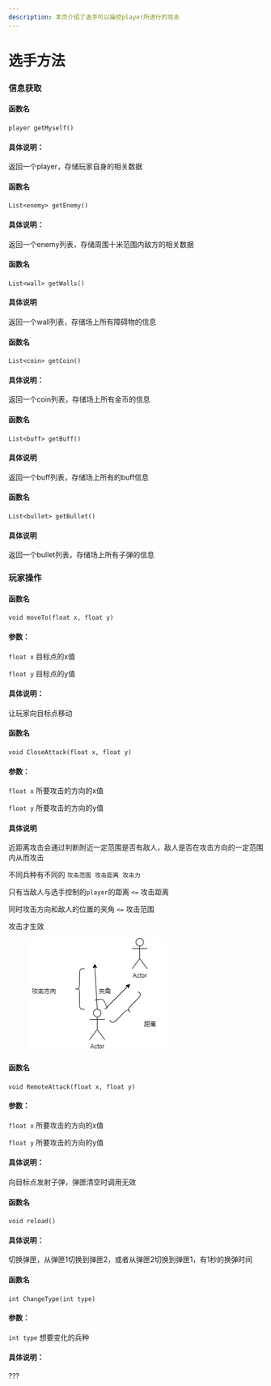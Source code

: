 ```yaml
---
description: 本页介绍了选手可以操控player所进行的攻击
---
```


# 选手方法

### 信息获取

#### 函数名

`player getMyself()`

#### 具体说明：

返回一个player，存储玩家自身的相关数据

#### 函数名

`List<enemy> getEnemy()`

#### 具体说明：

返回一个enemy列表，存储周围十米范围内敌方的相关数据

#### 函数名

`List<wall> getWalls()`

#### 具体说明

返回一个wall列表，存储场上所有障碍物的信息

#### 函数名

`List<coin> getCoin()`

#### 具体说明：

返回一个coin列表，存储场上所有金币的信息

#### 函数名

`List<buff> getBuff()`

#### 具体说明

返回一个buff列表，存储场上所有的buff信息

#### 函数名

`List<bullet> getBullet()`

#### 具体说明

返回一个bullet列表，存储场上所有子弹的信息

### 玩家操作

#### 函数名

`void moveTo(float x, float y)`

#### 参数：

`float x` 目标点的x值

`float y` 目标点的y值

#### 具体说明：

让玩家向目标点移动

#### 函数名

`void CloseAttack(float x, float y)`

#### 参数：

`float x` 所要攻击的方向的x值

`float y` 所要攻击的方向的y值

#### 具体说明

近距离攻击会通过判断附近一定范围是否有敌人，敌人是否在攻击方向的一定范围内从而攻击

不同兵种有不同的 `攻击范围 攻击距离 攻击力`

只有当敌人与选手控制的`player`的距离 `<=` 攻击距离

同时攻击方向和敌人的位置的夹角 `<=` 攻击范围

攻击才生效

<figure><img src=".gitbook/assets/test.png" alt=""><figcaption></figcaption></figure>

#### 函数名

`void RemoteAttack(float x, float y)`

#### 参数：

`float x` 所要攻击的方向的x值

`float y` 所要攻击的方向的y值

#### 具体说明：

向目标点发射子弹，弹匣清空时调用无效

#### 函数名

`void reload()`

#### 具体说明：

切换弹匣，从弹匣1切换到弹匣2，或者从弹匣2切换到弹匣1，有1秒的换弹时间

#### 函数名

`int ChangeType(int type)`

#### 参数：

`int type` 想要变化的兵种

#### 具体说明：

???
